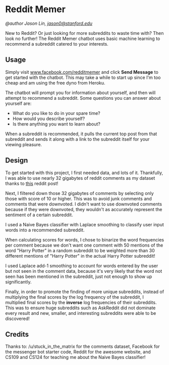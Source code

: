 # Reddit Memer
*@author Jason Lin, jason0@stanford.edu*

New to Reddit? Or just looking for more subreddits to waste time with? Then look no further! The Reddit Memer chatbot uses basic machine learning to recommend a subreddit catered to your interests. 

## Usage

Simply visit www.facebook.com/redditmemer and click **Send Message** to get started with the chatbot. This may take a while to start up since I'm too cheap and am using the free dyno from Heroku.

The chatbot will prompt you for information about yourself, and then will attempt to recommend a subreddit. Some questions you can answer about yourself are:
* What do you like to do in your spare time?
* How would you describe yourself?
* Is there anything you want to learn about?

When a subreddit is recommended, it pulls the current top post from that subreddit and sends it along with a link to the subreddit itself for your viewing pleasure.

## Design

To get started with this project, I first needed data, and lots of it. Thankfully, I was able to use nearly 32 gigabytes of reddit comments as my dataset thanks to [this](https://www.reddit.com/r/datasets/comments/3bxlg7/i_have_every_publicly_available_reddit_comment/) reddit post! 

Next, I filtered down those 32 gigabytes of comments by selecting only those with score of 10 or higher. This was to avoid junk comments and comments that were downvoted. I didn't want to use downvoted comments because if they were downvoted, they wouldn't as accurately represent the sentiment of a certain subreddit. 

I used a Naive Bayes classifier with Laplace smoothing to classify user input words into a recommended subreddit. 

When calculating scores for words, I chose to binarize the word frequencies per comment because we don't want one comment with 50 mentions of the word "Harry Potter" in a random subreddit to be weighted more than 30 different mentions of "Harry Potter" in the actual Harry Potter subreddit!

I used Laplace add-1 smoothing to account for words entered by the user but not seen in the comment data, because it's very likely that the word not seen has been mentioned in the subreddit, just not enough to show up significantly. 

Finally, in order to promote the finding of more unique subreddits, instead of multiplying the final scores by the log frequency of the subreddit, I multiplied final scores by the **inverse** log frequencies of their subreddits. This was to ensure huge subreddits such as AskReddit did not dominate every result and new, smaller, and interesting subreddits were able to be discovered!

## Credits 

Thanks to:
/u/stuck_in_the_matrix for the comments dataset,
Facebook for the messenger bot starter code,
Reddit for the awesome website,
and CS109 and CS124 for teaching me about the Naive Bayes classifier!